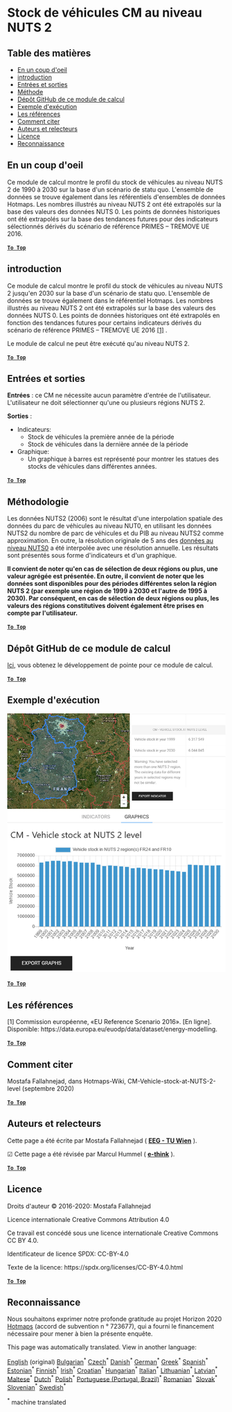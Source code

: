 <h1><a class="anchor" id="cm-vehicle-stock-at-nuts-2-level" href="#cm-vehicle-stock-at-nuts-2-level"><i class="fa fa-link"></i></a>Stock de véhicules CM au niveau NUTS 2</h1><h2><a class="anchor" id="table-of-contents" href="#table-of-contents"><i class="fa fa-link"></i></a> Table des matières</h2><ul><li> <a href="#in-a-glance">En un coup d&#39;oeil</a></li><li> <a href="#introduction">introduction</a></li><li> <a href="#inputs-and-outputs">Entrées et sorties</a></li><li> <a href="#method">Méthode</a></li><li> <a href="#github-repository-of-this-calculation-module">Dépôt GitHub de ce module de calcul</a></li><li> <a href="#sample-run">Exemple d&#39;exécution</a></li><li> <a href="#references">Les références</a></li><li> <a href="#how-to-cite">Comment citer</a></li><li> <a href="#authors-and-reviewers">Auteurs et relecteurs</a></li><li> <a href="#license">Licence</a></li><li> <a href="#acknowledgement">Reconnaissance</a></li></ul><h2><a class="anchor" id="in-a-glance" href="#in-a-glance"><i class="fa fa-link"></i></a> En un coup d&#39;oeil</h2><p> Ce module de calcul montre le profil du stock de véhicules au niveau NUTS 2 de 1990 à 2030 sur la base d&#39;un scénario de statu quo. L&#39;ensemble de données se trouve également dans les référentiels d&#39;ensembles de données Hotmaps. Les nombres illustrés au niveau NUTS 2 ont été extrapolés sur la base des valeurs des données NUTS 0. Les points de données historiques ont été extrapolés sur la base des tendances futures pour des indicateurs sélectionnés dérivés du scénario de référence PRIMES – TREMOVE UE 2016.</p><p> <a href="#table-of-contents"><strong><code>To Top</code></strong></a></p><h2><a class="anchor" id="introduction" href="#introduction"><i class="fa fa-link"></i></a> introduction</h2><p> Ce module de calcul montre le profil du stock de véhicules au niveau NUTS 2 jusqu&#39;en 2030 sur la base d&#39;un scénario de statu quo. L&#39;ensemble de données se trouve également dans le référentiel Hotmaps. Les nombres illustrés au niveau NUTS 2 ont été extrapolés sur la base des valeurs des données NUTS 0. Les points de données historiques ont été extrapolés en fonction des tendances futures pour certains indicateurs dérivés du scénario de référence PRIMES – TREMOVE UE 2016 <a href="#references">[1]</a> .</p><p> Le module de calcul ne peut être exécuté qu&#39;au niveau NUTS 2.</p><p> <a href="#table-of-contents"><strong><code>To Top</code></strong></a></p><h2><a class="anchor" id="inputs-and-outputs" href="#inputs-and-outputs"><i class="fa fa-link"></i></a> Entrées et sorties</h2><p> <strong>Entrées</strong> : ce CM ne nécessite aucun paramètre d&#39;entrée de l&#39;utilisateur. L&#39;utilisateur ne doit sélectionner qu&#39;une ou plusieurs régions NUTS 2.</p><p> <strong>Sorties</strong> :</p><ul><li> Indicateurs:<ul><li> Stock de véhicules la première année de la période</li><li> Stock de véhicules dans la dernière année de la période</li></ul></li><li> Graphique:<ul><li> Un graphique à barres est représenté pour montrer les statues des stocks de véhicules dans différentes années.</li></ul></li></ul><p> <a href="#table-of-contents"><strong><code>To Top</code></strong></a></p><h2><a class="anchor" id="methodology" href="#methodology"><i class="fa fa-link"></i></a> Méthodologie</h2><p> Les données NUTS2 (2006) sont le résultat d&#39;une interpolation spatiale des données du parc de véhicules au niveau NUT0, en utilisant les données NUTS2 du nombre de parc de véhicules et du PIB au niveau NUTS2 comme approximation. En outre, la résolution originale de 5 ans des <a href="https://gitlab.com/hotmaps/transport/nuts0">données au niveau NUTS0</a> a été interpolée avec une résolution annuelle. Les résultats sont présentés sous forme d&#39;indicateurs et d&#39;un graphique.</p><p> <strong>Il convient de noter qu&#39;en cas de sélection de deux régions ou plus, une valeur agrégée est présentée. En outre, il convient de noter que les données sont disponibles pour des périodes différentes selon la région NUTS 2 (par exemple une région de 1999 à 2030 et l&#39;autre de 1995 à 2030). Par conséquent, en cas de sélection de deux régions ou plus, les valeurs des régions constitutives doivent également être prises en compte par l&#39;utilisateur.</strong></p><p> <a href="#table-of-contents"><strong><code>To Top</code></strong></a></p><h2><a class="anchor" id="github-repository-of-this-calculation-module" href="#github-repository-of-this-calculation-module"><i class="fa fa-link"></i></a> Dépôt GitHub de ce module de calcul</h2><p> <a href="https://github.com/HotMaps/vehicle_stock/tree/develop">Ici,</a> vous obtenez le développement de pointe pour ce module de calcul.</p><p> <a href="#table-of-contents"><strong><code>To Top</code></strong></a></p><h2><a class="anchor" id="sample-run" href="#sample-run"><i class="fa fa-link"></i></a> Exemple d&#39;exécution</h2><img src="/en/CM-Vehicle-stock-at-NUTS-2-level/1.png"/><img src="/en/CM-Vehicle-stock-at-NUTS-2-level/2.png"/><p> <a href="#table-of-contents"><strong><code>To Top</code></strong></a></p><h2><a class="anchor" id="references" href="#references"><i class="fa fa-link"></i></a> Les références</h2><p> [1] Commission européenne, «EU Reference Scenario 2016». [En ligne]. Disponible: https://data.europa.eu/euodp/data/dataset/energy-modelling.</p><p> <a href="#table-of-contents"><strong><code>To Top</code></strong></a></p><h2><a class="anchor" id="how-to-cite" href="#how-to-cite"><i class="fa fa-link"></i></a> Comment citer</h2><p> Mostafa Fallahnejad, dans Hotmaps-Wiki, CM-Vehicle-stock-at-NUTS-2-level (septembre 2020)</p><p> <a href="#table-of-contents"><strong><code>To Top</code></strong></a></p><h2><a class="anchor" id="authors-and-reviewers" href="#authors-and-reviewers"><i class="fa fa-link"></i></a> Auteurs et relecteurs</h2><p> Cette page a été écrite par Mostafa Fallahnejad ( <strong><a href="https://eeg.tuwien.ac.at/">EEG - TU Wien</a></strong> ).</p><p> ☑ Cette page a été révisée par Marcul Hummel ( <strong><a href="https://e-think.ac.at">e-think</a></strong> ).</p><p> <a href="#table-of-contents"><strong><code>To Top</code></strong></a></p><h2><a class="anchor" id="license" href="#license"><i class="fa fa-link"></i></a> Licence</h2><p> Droits d&#39;auteur © 2016-2020: Mostafa Fallahnejad</p><p> Licence internationale Creative Commons Attribution 4.0</p><p> Ce travail est concédé sous une licence internationale Creative Commons CC BY 4.0.</p><p> Identificateur de licence SPDX: CC-BY-4.0</p><p> Texte de la licence: https://spdx.org/licenses/CC-BY-4.0.html</p><p> <a href="#table-of-contents"><strong><code>To Top</code></strong></a></p><h2><a class="anchor" id="acknowledgement" href="#acknowledgement"><i class="fa fa-link"></i></a> Reconnaissance</h2><p> Nous souhaitons exprimer notre profonde gratitude au projet Horizon 2020 <a href="https://www.hotmaps-project.eu">Hotmaps</a> (accord de subvention n ° 723677), qui a fourni le financement nécessaire pour mener à bien la présente enquête.</p>
<!--- THIS IS A SUPER UNIQUE IDENTIFIER -->

This page was automatically translated. View in another language:

[English](../en/CM-Vehicle-stock-at-NUTS-2-level) (original) [Bulgarian](../bg/CM-Vehicle-stock-at-NUTS-2-level)<sup>\*</sup> [Czech](../cs/CM-Vehicle-stock-at-NUTS-2-level)<sup>\*</sup> [Danish](../da/CM-Vehicle-stock-at-NUTS-2-level)<sup>\*</sup> [German](../de/CM-Vehicle-stock-at-NUTS-2-level)<sup>\*</sup> [Greek](../el/CM-Vehicle-stock-at-NUTS-2-level)<sup>\*</sup> [Spanish](../es/CM-Vehicle-stock-at-NUTS-2-level)<sup>\*</sup> [Estonian](../et/CM-Vehicle-stock-at-NUTS-2-level)<sup>\*</sup> [Finnish](../fi/CM-Vehicle-stock-at-NUTS-2-level)<sup>\*</sup>  [Irish](../ga/CM-Vehicle-stock-at-NUTS-2-level)<sup>\*</sup> [Croatian](../hr/CM-Vehicle-stock-at-NUTS-2-level)<sup>\*</sup> [Hungarian](../hu/CM-Vehicle-stock-at-NUTS-2-level)<sup>\*</sup> [Italian](../it/CM-Vehicle-stock-at-NUTS-2-level)<sup>\*</sup> [Lithuanian](../lt/CM-Vehicle-stock-at-NUTS-2-level)<sup>\*</sup> [Latvian](../lv/CM-Vehicle-stock-at-NUTS-2-level)<sup>\*</sup> [Maltese](../mt/CM-Vehicle-stock-at-NUTS-2-level)<sup>\*</sup> [Dutch](../nl/CM-Vehicle-stock-at-NUTS-2-level)<sup>\*</sup> [Polish](../pl/CM-Vehicle-stock-at-NUTS-2-level)<sup>\*</sup> [Portuguese (Portugal, Brazil)](../pt/CM-Vehicle-stock-at-NUTS-2-level)<sup>\*</sup> [Romanian](../ro/CM-Vehicle-stock-at-NUTS-2-level)<sup>\*</sup> [Slovak](../sk/CM-Vehicle-stock-at-NUTS-2-level)<sup>\*</sup> [Slovenian](../sl/CM-Vehicle-stock-at-NUTS-2-level)<sup>\*</sup> [Swedish](../sv/CM-Vehicle-stock-at-NUTS-2-level)<sup>\*</sup> 

<sup>\*</sup> machine translated
